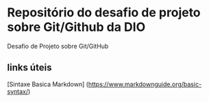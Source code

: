 # Repositório do desafio de projeto sobre Git/Github da DIO
Desafio de Projeto sobre Git/GitHub

## links úteis

[Sintaxe Basica Markdown] (https://www.markdownguide.org/basic-syntax/)
